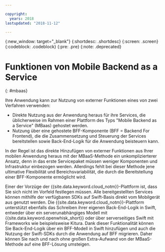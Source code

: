 ```yaml
---

copyright:
  years: 2018
lastupdated: "2018-11-12"

---
```

{:new_window: target="_blank"}
{:shortdesc: .shortdesc}
{:screen: .screen}
{:codeblock: .codeblock}
{:pre: .pre}
{:note: .deprecated}

# Funktionen von Mobile Backend as a Service
{: #mbaas}

Ihre Anwendung kann zur Nutzung von externer Funktionen eines von
zwei Verfahren verwenden:
* Direkte Nutzung aus der Anwendung heraus für ihre Services, die
üblicherweise im Rahmen einer Plattform des Typs "Mobile Backend as a
Service"
(MBaas) gehostet werden.
* Nutzung über eine gehostete BFF-Komponente (BFF = Backend For
Frontend), die die Zusammensetzung und Steuerung der Services bereitstellen
sowie Back-End-Logik für die Anwendung beisteuern kann.

In der Regel ist das direkte Hinzufügen von externer Funktionen aus
Ihrer mobilen Anwendung heraus mit der MBaaS-Methode ein unkomplizierterer
Ansatz, denn in das erste Servicepaket müssen weniger Komponenten und
Infrastruktur einbezogen werden. Allerdings fehlt bei dieser Methode jene
ultimative Flexibilität und Bereichsvariabilität, die durch die Bereitstellung
einer BFF-Komponente ermöglicht wird.

Einer der Vorzüge der {{site.data.keyword.cloud_notm}}-Plattform
ist, dass Sie sich nicht im Vorfeld festlegen müssen. Alle bereitgestellten
Services können mithilfe der verfügbaren SDKs auf Swift-Basis direkt vom
Mobilgerät aus genutzt werden. Die
{{site.data.keyword.cloud_notm}}-Plattform unterstützt ebenfalls das
Schreiben ihrer eigenen Back-End-Logik in Swift, entweder über ein
serverunabhängiges Modell mit
{{site.data.keyword.openwhisk_short}} oder über serverseitiges Swift
mit Frameworks wie beispielsweise Kitura. Dank dieser Funktionalität können Sie
Back-End-Logik über ein BFF-Modell in Swift hinzufügen und auch die Nutzung der
Swift-SDKs durch die Anwendung auf BFF migrieren. Daher können Sie nach und
nach ohne großen Extra-Aufwand von der MBaaS-Methode auf eine BFF-Lösung umsteigen. 
